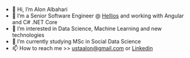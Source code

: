- 👋 Hi, I’m Alon Albahari
- 👔 I’m a Senior Software Engineer @ [Hellios](https://hellios.com/) and working with Angular and C# .NET Core
- 👀 I’m interested in Data Science, Machine Learning and new technologies
- 🌱 I’m currently studying MSc in Social Data Science
- 📫 How to reach me >> ustaalon@gmail.com or [Linkedin](https://www.linkedin.com/in/ustaalon/)
